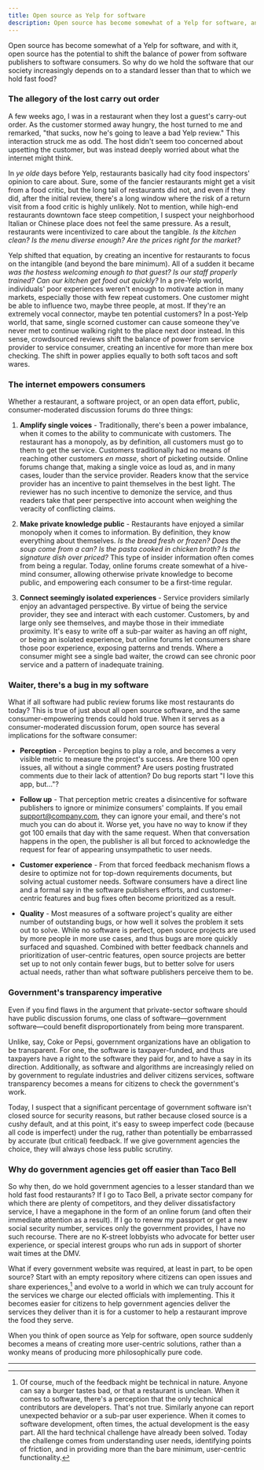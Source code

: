 ```yaml
---
title: Open source as Yelp for software
description: Open source has become somewhat of a Yelp for software, and with it, has the potential to shift the balance of power from software publishers to software consumers.
---
```


Open source has become somewhat of a Yelp for software, and with it, open source has the potential to shift the balance of power from software publishers to software consumers. So why do we hold the software that our society increasingly depends on to a standard lesser than that to which we hold fast food?

### The allegory of the lost carry out order

A few weeks ago, I was in a restaurant when they lost a guest's carry-out order. As the customer stormed away hungry, the host turned to me and remarked, "that sucks, now he's going to leave a bad Yelp review." This interaction struck me as odd. The host didn't seem too concerned about upsetting the customer, but was instead deeply worried about what the internet might think.

In *ye olde* days before Yelp, restaurants basically had city food inspectors' opinion to care about. Sure, some of the fancier restaurants might get a visit from a food critic, but the long tail of restaurants did not, and even if they did, after the initial review, there's a long window where the risk of a return visit from a food critic is highly unlikely. Not to mention, while high-end restaurants downtown face steep competition, I suspect your neighborhood Italian or Chinese place does not feel the same pressure. As a result, restaurants were incentivized to care about the tangible. *Is the kitchen clean? Is the menu diverse enough? Are the prices right for the market?*

Yelp shifted that equation, by creating an incentive for restaurants to focus on the intangible (and beyond the bare minimum). All of a sudden it became *was the hostess welcoming enough to that guest? Is our staff properly trained? Can our kitchen get food out quickly?* In a pre-Yelp world, individuals' poor experiences weren't enough to motivate action in many markets, especially those with few repeat customers. One customer might be able to influence two, maybe three people, at most. If they're an extremely vocal connector, maybe ten potential customers? In a post-Yelp world, that same, single scorned customer can cause someone they've never met to continue walking right to the place next door instead. In this sense, crowdsourced reviews shift the balance of power from service provider to service consumer, creating an incentive for more than mere box checking. The shift in power applies equally to both soft tacos and soft wares.

### The internet empowers consumers

Whether a restaurant, a software project, or an open data effort, public, consumer-moderated discussion forums do three things:

1. **Amplify single voices** - Traditionally, there's been a power imbalance, when it comes to the ability to communicate with customers. The restaurant has a monopoly, as by definition, all customers must go to them to get the service. Customers traditionally had no means of reaching other customers *en masse*, short of picketing outside. Online forums change that, making a single voice as loud as, and in many cases, louder than the service provider. Readers know that the service provider has an incentive to paint themselves in the best light. The reviewer has no such incentive to demonize the service, and thus readers take that peer perspective into account when weighing the veracity of conflicting claims.

2. **Make private knowledge public** - Restaurants have enjoyed a similar monopoly when it comes to information. By definition, they know everything about themselves. *Is the bread fresh or frozen? Does the soup come from a can? Is the pasta cooked in chicken broth? Is the signature dish over priced?* This type of insider information often comes from being a regular. Today, online forums create somewhat of a hive-mind consumer, allowing otherwise private knowledge to become public, and empowering each consumer to be a first-time regular.

3. **Connect seemingly isolated experiences** - Service providers similarly enjoy an advantaged perspective. By virtue of being the service provider, they see and interact with each customer. Customers, by and large only see themselves, and maybe those in their immediate proximity. It's easy to write off a sub-par waiter as having an off night, or being an isolated experience, but online forums let consumers share those poor experience, exposing patterns and trends. Where a consumer might see a single bad waiter, the crowd can see chronic poor service and a pattern of inadequate training.

### Waiter, there's a bug in my software

What if all software had public review forums like most restaurants do today? This is true of just about all open source software, and the same consumer-empowering trends could hold true. When it serves as a consumer-moderated discussion forum, open source has several implications for the software consumer:

* **Perception** - Perception begins to play a role, and becomes a very visible metric to measure the project's success. Are there 100 open issues, all without a single comment? Are users posting frustrated comments due to their lack of attention? Do bug reports start "I love this app, but…"?

* **Follow up** - That perception metric creates a disincentive for software publishers to ignore or minimize consumers' complaints. If you email support@company.com, they can ignore your email, and there's not much you can do about it. Worse yet, you have no way to know if they got 100 emails that day with the same request. When that conversation happens in the open, the publisher is all but forced to acknowledge the request for fear of appearing unsympathetic to user needs.

* **Customer experience** - From that forced feedback mechanism flows a desire to optimize not for top-down requirements documents, but solving actual customer needs. Software consumers have a direct line and a formal say in the software publishers efforts, and customer-centric features and bug fixes often become prioritized as a result.

* **Quality** - Most measures of a software project's quality are either number of outstanding bugs, or how well it solves the problem it sets out to solve. While no software is perfect, open source projects are used by more people in more use cases, and thus bugs are more quickly surfaced and squashed. Combined with better feedback channels and prioritization of user-centric features, open source projects are better set up to not only contain fewer bugs, but to better solve for users actual needs, rather than what software publishers perceive them to be.

### Government's transparency imperative

Even if you find flaws in the argument that private-sector software should have public discussion forums, one class of software—government software—could benefit disproportionately from being more transparent.

Unlike, say, Coke or Pepsi, government organizations have an obligation to be transparent. For one, the software is taxpayer-funded, and thus taxpayers have a right to the software they paid for, and to have a say in its direction. Additionally, as software and algorithms are increasingly relied on by government to regulate industries and deliver citizens services, software transparency becomes a means for citizens to check the government's work.

Today, I suspect that a significant percentage of government software isn't closed source for security reasons, but rather because closed source is a cushy default, and at this point, it's easy to sweep imperfect code (because all code is imperfect) under the rug, rather than potentially be embarrassed by accurate (but critical) feedback. If we give government agencies the choice, they will always chose less public scrutiny.

### Why do government agencies get off easier than Taco Bell

So why then, do we hold government agencies to a lesser standard than we hold fast food restaurants? If I go to Taco Bell, a private sector company for which there are plenty of competitors, and they deliver dissatisfactory service, I have a megaphone in the form of an online forum (and often their immediate attention as a result). If I go to renew my passport or get a new social security number, services only the government provides, I have no such recourse. There are no K-street lobbyists who advocate for better user experience, or special interest groups who run ads in support of shorter wait times at the DMV.

What if every government website was required, at least in part, to be open source? Start with an empty repository where citizens can open issues and share experiences,[^clarify] and evolve to a world in which we can truly account for the services we charge our elected officials with implementing. This it becomes easier for citizens to help government agencies deliver the services they deliver than it is for a customer to help a restaurant improve the food they serve.

When you think of open source as Yelp for software, open source suddenly becomes a means of creating more user-centric solutions, rather than a wonky means of producing more philosophically pure code.

---

[^clarify]: Of course, much of the feedback might be technical in nature. Anyone can say a burger tastes bad, or that a restaurant is unclean. When it comes to software, there's a perception that the only technical contributors are developers. That's not true. Similarly anyone can report unexpected behavior or a sub-par user experience. When it comes to software development, often times, the actual development is the easy part. All the hard technical challenge have already been solved. Today the challenge comes from understanding user needs, identifying points of friction, and in providing more than the bare minimum, user-centric functionality.
